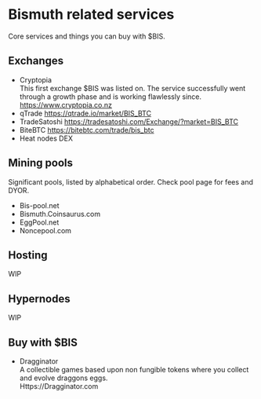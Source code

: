 # Bismuth related services

Core services and things you can buy with $BIS.

## Exchanges

* Cryptopia  
  This first exchange $BIS was listed on. The service successfully went through a growth phase and is working flawlessly since.  
  https://www.cryptopia.co.nz
* qTrade https://qtrade.io/market/BIS_BTC
* TradeSatoshi https://tradesatoshi.com/Exchange/?market=BIS_BTC
* BiteBTC https://bitebtc.com/trade/bis_btc
* Heat nodes DEX
  
## Mining pools

Significant pools, listed by alphabetical order. Check pool page for fees and DYOR.

* Bis-pool.net
* Bismuth.Coinsaurus.com
* EggPool.net
* Noncepool.com

## Hosting

WIP

## Hypernodes

WIP

## Buy with $BIS

* Dragginator  
  A collectible games based upon non fungible tokens where you collect and evolve draggons eggs.  
  Https://Dragginator.com


